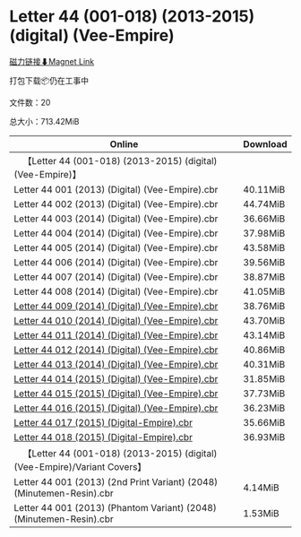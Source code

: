 # Letter 44 (001-018) (2013-2015) (digital) (Vee-Empire)

[磁力链接⬇Magnet Link](magnet:?xt=urn:btih:73cdbbedc8b44fab40edb929fc0385b721c2ecec&dn=Letter%2044%20%28001-018%29%20%282013-2015%29%20%28digital%29%20%28Vee-Empire%29)

打包下载📦仍在工事中

文件数：20

总大小：713.42MiB

Online | Download
--- | ---
&emsp;【Letter 44 (001-018) (2013-2015) (digital) (Vee-Empire)】 | 
Letter 44 001 (2013) (Digital) (Vee-Empire).cbr | 40.11MiB
Letter 44 002 (2013) (Digital) (Vee-Empire).cbr | 44.74MiB
Letter 44 003 (2014) (Digital) (Vee-Empire).cbr | 36.66MiB
Letter 44 004 (2014) (Digital) (Vee-Empire).cbr | 37.98MiB
Letter 44 005 (2014) (Digital) (Vee-Empire).cbr | 43.58MiB
Letter 44 006 (2014) (Digital) (Vee-Empire).cbr | 39.56MiB
Letter 44 007 (2014) (Digital) (Vee-Empire).cbr | 38.87MiB
Letter 44 008 (2014) (Digital) (Vee-Empire).cbr | 41.05MiB
[Letter 44 009 (2014) (Digital) (Vee-Empire).cbr](https://github.com/alicewish/markdown/blob/master/comic/Letter-44-009-2014-Digital-Vee-Empire-cbr.md) | 38.76MiB
[Letter 44 010 (2014) (Digital) (Vee-Empire).cbr](https://github.com/alicewish/markdown/blob/master/comic/Letter-44-010-2014-Digital-Vee-Empire-cbr.md) | 43.70MiB
[Letter 44 011 (2014) (Digital) (Vee-Empire).cbr](https://github.com/alicewish/markdown/blob/master/comic/Letter-44-011-2014-Digital-Vee-Empire-cbr.md) | 43.14MiB
[Letter 44 012 (2014) (Digital) (Vee-Empire).cbr](https://github.com/alicewish/markdown/blob/master/comic/Letter-44-012-2014-Digital-Vee-Empire-cbr.md) | 40.86MiB
[Letter 44 013 (2014) (Digital) (Vee-Empire).cbr](https://github.com/alicewish/markdown/blob/master/comic/Letter-44-013-2014-Digital-Vee-Empire-cbr.md) | 40.31MiB
[Letter 44 014 (2015) (Digital) (Vee-Empire).cbr](https://github.com/alicewish/markdown/blob/master/comic/Letter-44-014-2015-Digital-Vee-Empire-cbr.md) | 31.85MiB
[Letter 44 015 (2015) (Digital) (Vee-Empire).cbr](https://github.com/alicewish/markdown/blob/master/comic/Letter-44-015-2015-Digital-Vee-Empire-cbr.md) | 37.73MiB
[Letter 44 016 (2015) (Digital) (Vee-Empire).cbr](https://github.com/alicewish/markdown/blob/master/comic/Letter-44-016-2015-Digital-Vee-Empire-cbr.md) | 36.23MiB
[Letter 44 017 (2015) (Digital-Empire).cbr](https://github.com/alicewish/markdown/blob/master/comic/Letter-44-017-2015-Digital-Empire-cbr.md) | 35.66MiB
[Letter 44 018 (2015) (Digital-Empire).cbr](https://github.com/alicewish/markdown/blob/master/comic/Letter-44-018-2015-Digital-Empire-cbr.md) | 36.93MiB
&emsp;【Letter 44 (001-018) (2013-2015) (digital) (Vee-Empire)/Variant Covers】 | 
Letter 44 001 (2013) (2nd Print Variant) (2048) (Minutemen-Resin).cbr | 4.14MiB
Letter 44 001 (2013) (Phantom Variant) (2048) (Minutemen-Resin).cbr | 1.53MiB